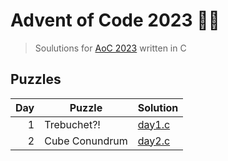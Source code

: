 # Advent of Code 2023 🎄🎄

> Soulutions for [AoC 2023](https://adventofcode.com/2023/) written in C

## Puzzles

| Day | Puzzle      | Solution                  |
| --: | ----------- | ------------------------- |
| 1   | Trebuchet?! | [day1.c](src/day1.c) |
| 2   | Cube Conundrum |  [day2.c](src/day2.c)|
